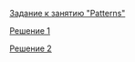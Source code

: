 [Задание к занятию "Patterns"](5.task.md)

[Решение 1](https://github.com/Isbocha/Patterns)

[Решение 2](https://github.com/Isbocha/app-ibank)
